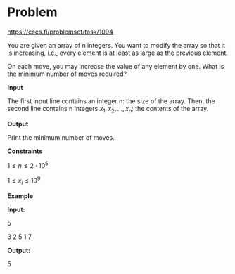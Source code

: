 # Problem

https://cses.fi/problemset/task/1094

You are given an array of n integers. You want to modify the array so that it is increasing, i.e., every element is at least as large as the previous element.

On each move, you may increase the value of any element by one. What is the minimum number of moves required?

**Input**

The first input line contains an integer n: the size of the array.
Then, the second line contains n integers $x_1,x_2,\ldots,x_n$: the contents of the array.

**Output**

Print the minimum number of moves.

**Constraints**

$1 \le n \le 2 \cdot 10^5$

$1 \le x_i \le 10^9$

**Example**

**Input:**

5

3 2 5 1 7

**Output:**

5